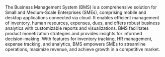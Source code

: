 The Business Management System (BMS) is a comprehensive solution for Small and Medium-Scale Enterprises (SMEs), comprising mobile and desktop applications connected via cloud. It enables efficient management of inventory, human resources, expenses, dues, and offers robust business analytics with customizable reports and visualizations. BMS facilitates product monetization strategies and provides insights for informed decision-making. With features for inventory tracking, HR management, expense tracking, and analytics, BMS empowers SMEs to streamline operations, maximize revenue, and achieve growth in a competitive market.
